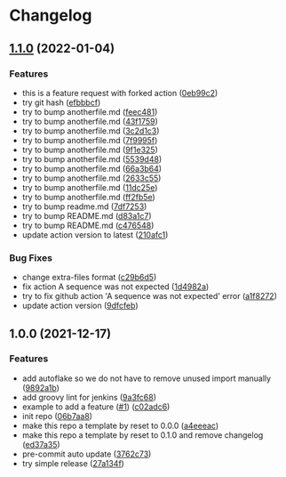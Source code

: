 # Changelog

## [1.1.0](https://github.com/goatwu1993/example-python-repo/compare/v1.0.0...v1.1.0) (2022-01-04)


### Features

* this is a feature request with forked action ([0eb99c2](https://github.com/goatwu1993/example-python-repo/commit/0eb99c2074886f9becfc36920542566940188d50))
* try git hash ([efbbbcf](https://github.com/goatwu1993/example-python-repo/commit/efbbbcfd88c49c6ee35d7ce74841e92b47920442))
* try to bump anotherfile.md ([feec481](https://github.com/goatwu1993/example-python-repo/commit/feec481a40fe489bd02d9723f2f9893b703feac4))
* try to bump anotherfile.md ([43f1759](https://github.com/goatwu1993/example-python-repo/commit/43f1759a157e6681ac84c8d2610617da7a309128))
* try to bump anotherfile.md ([3c2d1c3](https://github.com/goatwu1993/example-python-repo/commit/3c2d1c3ecc8f75d6b7b1919a2ec5d92cef44c915))
* try to bump anotherfile.md ([7f9995f](https://github.com/goatwu1993/example-python-repo/commit/7f9995f0b94a79cb8f64749c5091052f0cc68ad6))
* try to bump anotherfile.md ([9f1e325](https://github.com/goatwu1993/example-python-repo/commit/9f1e325b741e8c3ac8bbab7b91dcc2b7366d014c))
* try to bump anotherfile.md ([5539d48](https://github.com/goatwu1993/example-python-repo/commit/5539d4865b4357b90221de90a66926f6694e8f1c))
* try to bump anotherfile.md ([66a3b64](https://github.com/goatwu1993/example-python-repo/commit/66a3b64f8a2ccbebe164e80a494dddba86f0a1ce))
* try to bump anotherfile.md ([2633c55](https://github.com/goatwu1993/example-python-repo/commit/2633c552566e300b19a0cf30c0f8060840d59fc0))
* try to bump anotherfile.md ([11dc25e](https://github.com/goatwu1993/example-python-repo/commit/11dc25ebe3a66614ae3231e7f3e27c46b522e7d9))
* try to bump anotherfile.md ([ff2fb5e](https://github.com/goatwu1993/example-python-repo/commit/ff2fb5e0ce508a1d9f71263a00428625990dfa26))
* try to bump readme.md ([7df7253](https://github.com/goatwu1993/example-python-repo/commit/7df72534284252ff8135bde220066f704590e666))
* try to bump README.md ([d83a1c7](https://github.com/goatwu1993/example-python-repo/commit/d83a1c720a209adc6a069782088dfdff51cc94d6))
* try to bump README.md ([c476548](https://github.com/goatwu1993/example-python-repo/commit/c47654830e2ce9cf347c507e402adad97d932e3e))
* update action version to latest ([210afc1](https://github.com/goatwu1993/example-python-repo/commit/210afc15fea361edc2074b82691f9cb2e7b9e194))


### Bug Fixes

* change extra-files format ([c29b6d5](https://github.com/goatwu1993/example-python-repo/commit/c29b6d5f10a08f937f9aafd3134819a0546dccc3))
* fix action A sequence was not expected ([1d4982a](https://github.com/goatwu1993/example-python-repo/commit/1d4982a43fe799ddb728952b82320e3a92a942e0))
* try to fix github action 'A sequence was not expected' error ([a1f8272](https://github.com/goatwu1993/example-python-repo/commit/a1f827243155e5f978159553b9c82961cff1f741))
* update action version ([9dfcfeb](https://github.com/goatwu1993/example-python-repo/commit/9dfcfebf0b96d9f4ac572a6304c620419e236999))

## 1.0.0 (2021-12-17)


### Features

* add autoflake so we do not have to remove unused import manually ([9892a1b](https://www.github.com/goatwu1993/example-python-repo/commit/9892a1b279a12b40cbbe339f2ce9a3c75ecf9223))
* add groovy lint for jenkins ([9a3fc68](https://www.github.com/goatwu1993/example-python-repo/commit/9a3fc68f1038d499f3390ed37337376067574076))
* example to add a feature ([#1](https://www.github.com/goatwu1993/example-python-repo/issues/1)) ([c02adc6](https://www.github.com/goatwu1993/example-python-repo/commit/c02adc62af749851c2e76afbfb219171c8c7532b))
* init repo ([06b7aa8](https://www.github.com/goatwu1993/example-python-repo/commit/06b7aa8c9feae01b6be77559350c0e22360c8fdc))
* make this repo a template by reset to 0.0.0 ([a4eeeac](https://www.github.com/goatwu1993/example-python-repo/commit/a4eeeac12516b46565cf54179e0718e707ccec98))
* make this repo a template by reset to 0.1.0 and remove changelog ([ed37a35](https://www.github.com/goatwu1993/example-python-repo/commit/ed37a357b85fbc372f14fac5c03160c8584294f3))
* pre-commit auto update ([3762c73](https://www.github.com/goatwu1993/example-python-repo/commit/3762c7354f9d7a5ef4ef27f3bc2c60a7669ce953))
* try simple release ([27a134f](https://www.github.com/goatwu1993/example-python-repo/commit/27a134fa8c82b57d30c4bcf08db88e1b33628a2e))
